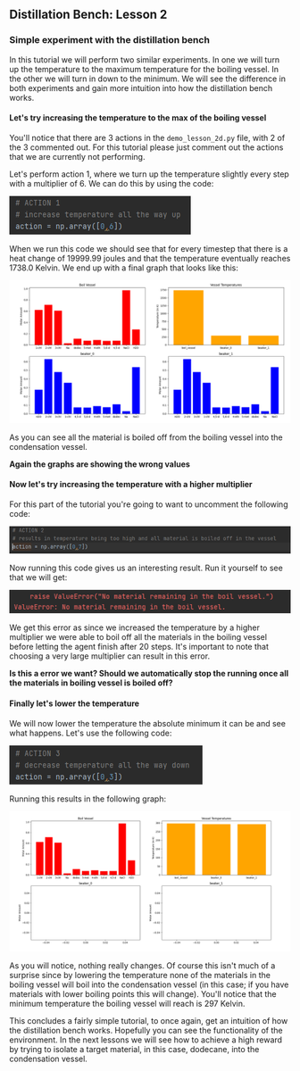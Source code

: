 ## Distillation Bench: Lesson 2

### Simple experiment with the distillation bench

In this tutorial we will perform two similar experiments. In one we will turn up the temperature to the maximum 
temperature for the boiling vessel. In the other we will turn in down to the minimum. We will see the difference in both
experiments and gain more intuition into how the distillation bench works.

#### Let's try increasing the temperature to the max of the boiling vessel

You'll notice that there are 3 actions in the `demo_lesson_2d.py` file, with 2 of the 3 commented out. For this tutorial 
please just comment out the actions that we are currently not performing. 

Let's perform action 1, where we turn up the temperature slightly every step with a multiplier of 6. We can do this by 
using the code:

![code](../sample_figures/lesson_2d_image0.PNG)

When we run this code we should see that for every timestep that there is a heat change of 19999.99 joules and that the 
temperature eventually reaches 1738.0 Kelvin. We end up with a final graph that looks like this:

![graph](../sample_figures/lesson_2d_image1.PNG)

As you can see all the material is boiled off from the boiling vessel into the condensation vessel.

**Again the graphs are showing the wrong values**

#### Now let's try increasing the temperature with a higher multiplier

For this part of the tutorial you're going to want to uncomment the following code:

![code](../sample_figures/lesson_2d_image2.PNG)

Now running this code gives us an interesting result. Run it yourself to see that we will get:

![error](../sample_figures/lesson_2d_image3.PNG)

We get this error as since we increased the temperature by a higher multiplier we were able to boil off all the 
materials in the boiling vessel before letting the agent finish after 20 steps. It's important to note that choosing a
very large multiplier can result in this error. 

**Is this a error we want? Should we automatically stop the running once all the materials in boiling vessel is boiled 
off?**

#### Finally let's lower the temperature

We will now lower the temperature the absolute minimum it can be and see what happens. Let's use the following code:

![code](../sample_figures/lesson_2d_image4.PNG)

Running this results in the following graph:

![graph](../sample_figures/lesson_2d_image5.PNG)

As you will notice, nothing really changes. Of course this isn't much of a surprise since by lowering the temperature 
none of the materials in the boiling vessel will boil into the condensation vessel (in this case; if you have materials 
with lower boiling points this will change). You'll notice that the minimum temperature the boiling vessel will reach is 
297 Kelvin.

This concludes a fairly simple tutorial, to once again, get an intuition of how the distillation bench works. Hopefully 
you can see the functionality of the environment. In the next lessons we will see how to achieve a high reward by 
trying to isolate a target material, in this case, dodecane, into the condensation vessel. 